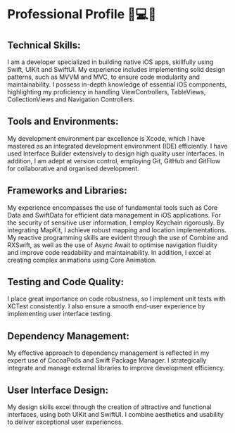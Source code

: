# Professional Profile 📝💻📱

## Technical Skills:
I am a developer specialized in building native iOS apps, skillfully using Swift, UIKit and SwiftUI. 
My experience includes implementing solid design patterns, such as MVVM and MVC, to ensure code modularity and maintainability. 
I possess in-depth knowledge of essential iOS components, highlighting my proficiency in handling ViewControllers, TableViews, CollectionViews and Navigation Controllers.

## Tools and Environments:
My development environment par excellence is Xcode, which I have mastered as an integrated development environment (IDE) efficiently. 
I have used Interface Builder extensively to design high quality user interfaces. 
In addition, I am adept at version control, employing Git, GitHub and GitFlow for collaborative and organised development.

## Frameworks and Libraries:
My experience encompasses the use of fundamental tools such as Core Data and SwiftData for efficient data management in iOS applications. 
For the security of sensitive user information, I employ Keychain rigorously. By integrating MapKit, I achieve robust mapping and location implementations. 
My reactive programming skills are evident through the use of Combine and RXSwift, as well as the use of Async Await to optimise navigation fluidity and improve code readability and maintainability. 
In addition, I excel at creating complex animations using Core Animation.

## Testing and Code Quality:
I place great importance on code robustness, so I implement unit tests with XCTest consistently. 
I also ensure a smooth end-user experience by implementing user interface testing.

## Dependency Management:
My effective approach to dependency management is reflected in my expert use of CocoaPods and Swift Package Manager. 
I strategically integrate and manage external libraries to improve development efficiency.

## User Interface Design:
My design skills excel through the creation of attractive and functional interfaces, using both UIKit and SwiftUI. 
I combine aesthetics and usability to deliver exceptional user experiences.
